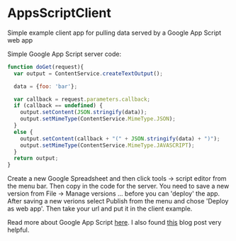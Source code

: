 AppsScriptClient
================

Simple example client app for pulling data served by a Google App Script web app

Simple Google App Script server code:

```javascript
function doGet(request){
  var output = ContentService.createTextOutput();

  data = {foo: 'bar'};

  var callback = request.parameters.callback;
  if (callback == undefined) {
    output.setContent(JSON.stringify(data));
    output.setMimeType(ContentService.MimeType.JSON);
  }
  else {
    output.setContent(callback + "(" + JSON.stringify(data) + ")");
    output.setMimeType(ContentService.MimeType.JAVASCRIPT);
  }
  return output;
}
```

Create a new Google Spreadsheet and then click tools -> script editor from the menu bar. Then copy in the code for the server. You need to save a new version from File -> Manage versions ... before you can 'deploy' the app. After saving a new verions select Publish from the menu and chose 'Deploy as web app'. Then take your url and put it in the client example.

Read more about Google App Script [here](https://developers.google.com/apps-script/). I also found [this](http://pipetree.com/qmacro/blog/2013/10/sheetasjson-google-spreadsheet-data-as-json/) blog post very helpful.
